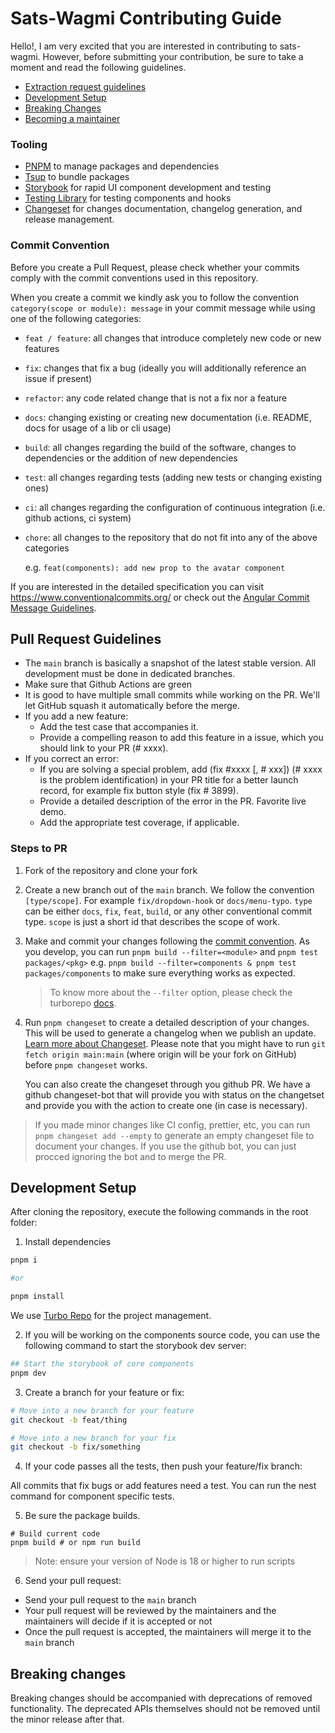 # Sats-Wagmi Contributing Guide

Hello!, I am very excited that you are interested in contributing to sats-wagmi. However, before submitting your contribution, be sure to take a moment and read the following guidelines.

- [Extraction request guidelines](#pull-request-guidelines)
- [Development Setup](#development-setup)
- [Breaking Changes](#breaking-changes)
- [Becoming a maintainer](#becoming-a-maintainer)

### Tooling

- [PNPM](https://pnpm.io/) to manage packages and dependencies
- [Tsup](https://tsup.egoist.sh/) to bundle packages
- [Storybook](https://storybook.js.org/) for rapid UI component development and
  testing
- [Testing Library](https://testing-library.com/) for testing components and
  hooks
- [Changeset](https://github.com/atlassian/changesets) for changes
  documentation, changelog generation, and release management.

### Commit Convention

Before you create a Pull Request, please check whether your commits comply with
the commit conventions used in this repository.

When you create a commit we kindly ask you to follow the convention
`category(scope or module): message` in your commit message while using one of
the following categories:

- `feat / feature`: all changes that introduce completely new code or new
  features
- `fix`: changes that fix a bug (ideally you will additionally reference an
  issue if present)
- `refactor`: any code related change that is not a fix nor a feature
- `docs`: changing existing or creating new documentation (i.e. README, docs for
  usage of a lib or cli usage)
- `build`: all changes regarding the build of the software, changes to
  dependencies or the addition of new dependencies
- `test`: all changes regarding tests (adding new tests or changing existing
  ones)
- `ci`: all changes regarding the configuration of continuous integration (i.e.
  github actions, ci system)
- `chore`: all changes to the repository that do not fit into any of the above
  categories

  e.g. `feat(components): add new prop to the avatar component`

If you are interested in the detailed specification you can visit
https://www.conventionalcommits.org/ or check out the
[Angular Commit Message Guidelines](https://github.com/angular/angular/blob/22b96b9/CONTRIBUTING.md#-commit-message-guidelines).

## Pull Request Guidelines

- The `main` branch is basically a snapshot of the latest stable version. All development must be done in dedicated branches.
- Make sure that Github Actions are green
- It is good to have multiple small commits while working on the PR. We'll let GitHub squash it automatically before the merge.
- If you add a new feature:
  - Add the test case that accompanies it.
  - Provide a compelling reason to add this feature in a issue, which you should link to your PR (# xxxx).
- If you correct an error:
  - If you are solving a special problem, add (fix #xxxx [, # xxx]) (# xxxx is the problem identification) in your PR title for a better launch record, for example fix button style (fix # 3899).
  - Provide a detailed description of the error in the PR. Favorite live demo.
  - Add the appropriate test coverage, if applicable.

### Steps to PR

1. Fork of the repository and clone your fork

2. Create a new branch out of the `main` branch. We follow the convention
   `[type/scope]`. For example `fix/dropdown-hook` or `docs/menu-typo`. `type`
   can be either `docs`, `fix`, `feat`, `build`, or any other conventional
   commit type. `scope` is just a short id that describes the scope of work.

3. Make and commit your changes following the
   [commit convention](#commit-convention).
   As you develop, you can run `pnpm build --filter=<module>` and
   `pnpm test packages/<pkg>` e.g. `pnpm build --filter=components & pnpm test packages/components` to make sure everything works as expected.

   > To know more about the `--filter` option, please check the turborepo [docs](https://turborepo.org/docs/core-concepts/filtering).

4. Run `pnpm changeset` to create a detailed description of your changes. This
   will be used to generate a changelog when we publish an update.
   [Learn more about Changeset](https://github.com/atlassian/changesets/tree/master/packages/cli).
   Please note that you might have to run `git fetch origin main:main` (where
   origin will be your fork on GitHub) before `pnpm changeset` works.

   You can also create the changeset through you github PR. We have a github changeset-bot
   that will provide you with status on the changetset and provide you with the action
   to create one (in case is necessary).

> If you made minor changes like CI config, prettier, etc, you can run
> `pnpm changeset add --empty` to generate an empty changeset file to document
> your changes. If you use the github bot, you can just procced ignoring the bot and to merge the PR.

## Development Setup

After cloning the repository, execute the following commands in the root folder:

1. Install dependencies

```bash
pnpm i

#or

pnpm install
```

We use [Turbo Repo](https://turborepo.org/) for the project management.

2. If you will be working on the components source code, you can use the following command to start the storybook dev server:

```bash
## Start the storybook of core components
pnpm dev

```

3. Create a branch for your feature or fix:

```bash
# Move into a new branch for your feature
git checkout -b feat/thing
```

```bash
# Move into a new branch for your fix
git checkout -b fix/something
```

4. If your code passes all the tests, then push your feature/fix branch:

All commits that fix bugs or add features need a test.
You can run the nest command for component specific tests.

5. Be sure the package builds.

```
# Build current code
pnpm build # or npm run build
```

> Note: ensure your version of Node is 18 or higher to run scripts

6. Send your pull request:

- Send your pull request to the `main` branch
- Your pull request will be reviewed by the maintainers and the maintainers will decide if it is accepted or not
- Once the pull request is accepted, the maintainers will merge it to the `main` branch

## Breaking changes

Breaking changes should be accompanied with deprecations of removed functionality. The deprecated APIs themselves should not be removed until the minor release after that.
